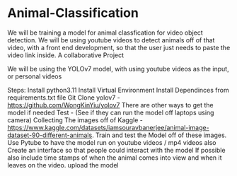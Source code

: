 # Animal-Classification
We will be training a model for animal classfication for video object detection. We will be using youtube videos to detect animals off of that video, with a front end development, so that the user just needs to paste the video link inside. A collaborative Project

We will be using the YOLOv7 model, with using youtube videos as the input, or personal videos

Steps:
Install python3.11
Install Virtual Environment
Install Dependinces from requirements.txt file
Git Clone yolov7 - https://github.com/WongKinYiu/yolov7 
There are other ways to get the model if needed
Test - (See if they can run the model off laptops using camera)
Collecting The images off of Kaggle - https://www.kaggle.com/datasets/iamsouravbanerjee/animal-image-dataset-90-different-animals.
Train and test the Model off of these images.
Use Pytube to have the model run on youtube videos / mp4 videos also
Create an interface so that people could interact with the model
  If possible also include time stamps of when the animal comes into view and when it leaves on the video.
upload the model


